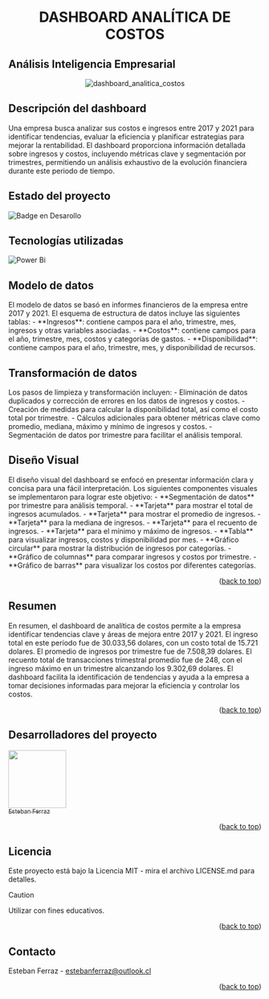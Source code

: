 
<h1 align="center"> DASHBOARD ANALÍTICA DE COSTOS</h1>
<h2>Análisis Inteligencia Empresarial</h2>

<div align="center">  

![dashboard_analitica_costos](https://github.com/estebanferraz1/portafolio_business_intelligence/assets/125892411/e077890c-80cd-41a1-a2a0-28b6c9e2d58c)
</div> 

<h2>Descripción del dashboard</h2>
Una empresa busca analizar sus costos e ingresos entre 2017 y 2021 para identificar tendencias, evaluar la eficiencia y planificar estrategias para mejorar la rentabilidad. El dashboard proporciona información detallada sobre ingresos y costos, incluyendo métricas clave y segmentación por trimestres, permitiendo un análisis exhaustivo de la evolución financiera durante este periodo de tiempo.

<h2>Estado del proyecto</h2>

![Badge en Desarollo](https://img.shields.io/badge/STATUS-%20FINALIZADO-green)
> 

<h2>Tecnologías utilizadas</h2>

![Power Bi](https://img.shields.io/badge/power_bi-F2C811?style=for-the-badge&logo=powerbi&logoColor=black)


<h2>Modelo de datos</h2>
El modelo de datos se basó en informes financieros de la empresa entre 2017 y 2021. El esquema de estructura de datos incluye las siguientes tablas:
- **Ingresos**: contiene campos para el año, trimestre, mes, ingresos y otras variables asociadas.
- **Costos**: contiene campos para el año, trimestre, mes, costos y categorías de gastos.
- **Disponibilidad**: contiene campos para el año, trimestre, mes, y disponibilidad de recursos.

<h2>Transformación de datos</h2>
Los pasos de limpieza y transformación incluyen:
- Eliminación de datos duplicados y corrección de errores en los datos de ingresos y costos.
- Creación de medidas para calcular la disponibilidad total, así como el costo total por trimestre.
- Cálculos adicionales para obtener métricas clave como promedio, mediana, máximo y mínimo de ingresos y costos.
- Segmentación de datos por trimestre para facilitar el análisis temporal.

<h2>Diseño Visual</h2>
El diseño visual del dashboard se enfocó en presentar información clara y concisa para una fácil interpretación. Los siguientes componentes visuales se implementaron para lograr este objetivo:
- **Segmentación de datos** por trimestre para análisis temporal.
- **Tarjeta** para mostrar el total de ingresos acumulados.
- **Tarjeta** para mostrar el promedio de ingresos.
- **Tarjeta** para la mediana de ingresos.
- **Tarjeta** para el recuento de ingresos.
- **Tarjeta** para el mínimo y máximo de ingresos.
- **Tabla** para visualizar ingresos, costos y disponibilidad por mes.
- **Gráfico circular** para mostrar la distribución de ingresos por categorías.
- **Gráfico de columnas** para comparar ingresos y costos por trimestre.
- **Gráfico de barras** para visualizar los costos por diferentes categorías.

<p align="right">(<a href="#readme-top">back to top</a>)</p>

<h2>Resumen</h2>
En resumen, el dashboard de analítica de costos permite a la empresa identificar tendencias clave y áreas de mejora entre 2017 y 2021. El ingreso total en este período fue de 30.033,56 dolares, con un costo total de 15.721 dolares. El promedio de ingresos por trimestre fue de 7.508,39 dolares. El recuento total de transacciones trimestral promedio fue de 248, con el ingreso máximo en un trimestre alcanzando los 9.302,69 dolares. El dashboard facilita la identificación de tendencias y ayuda a la empresa a tomar decisiones informadas para mejorar la eficiencia y controlar los costos.

<p align="right">(<a href="#readme-top">back to top</a>)</p>

<h2>Desarrolladores del proyecto</h2>

[<img src="https://avatars.githubusercontent.com/u/125892411?v=4" width=115><br><sub>Esteban Ferraz</sub>](https://github.com/estebanferraz1)



<p align="right">(<a href="#readme-top">back to top</a>)</p>

<h2>Licencia</h2>

Este proyecto está bajo la Licencia MIT - mira el archivo LICENSE.md para detalles.

> [!CAUTION]
> 
> Utilizar con fines educativos.

<p align="right">(<a href="#readme-top">back to top</a>)</p>

<h2>Contacto</h2>

Esteban Ferraz - estebanferraz@outlook.cl

<p align="right">(<a href="#readme-top">back to top</a>)</p>
